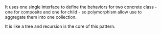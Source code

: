 It uses one single interface to define the behaviors for two concrete class - one for composite and 
one for child - so polymorphism allow use to aggregate them into one collection. 

It is like a tree and recursion is the core of this pattern.
